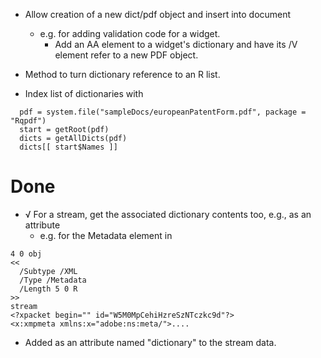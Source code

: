 + Allow creation of a new dict/pdf object and insert into document
  + e.g. for adding validation code for a widget.
    + Add an AA element to a widget's dictionary and have its /V element refer to a new PDF object.
+ Method to turn dictionary reference to an R list.

+ Index list of dictionaries with 
```
  pdf = system.file("sampleDocs/europeanPatentForm.pdf", package = "Rqpdf")
  start = getRoot(pdf)
  dicts = getAllDicts(pdf)
  dicts[[ start$Names ]] 
```


# Done

+ √ For a stream, get the associated dictionary contents too, e.g., as an attribute
   + e.g. for the Metadata element in 
```
4 0 obj
<<
  /Subtype /XML
  /Type /Metadata
  /Length 5 0 R
>>
stream
<?xpacket begin="" id="W5M0MpCehiHzreSzNTczkc9d"?>
<x:xmpmeta xmlns:x="adobe:ns:meta/">....
```
   + Added as an attribute named "dictionary" to the stream data.
